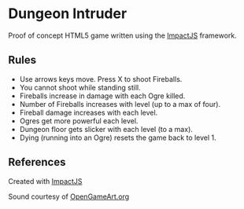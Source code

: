 # Dungeon Intruder

Proof of concept HTML5 game written using the <a href="http://www.impactjs.com">ImpactJS</a> framework.

## Rules


- Use arrows keys move. Press X to shoot Fireballs.
- You cannot shoot while standing still.
- Fireballs increase in damage with each Ogre killed.
- Number of Fireballs increases with level (up to a max of four).
- Fireball damage increases with each level.
- Ogres get more powerful each level.
- Dungeon floor gets slicker with each level (to a max).
- Dying (running into an Ogre) resets the game back to level 1.


	
## References
Created with <a href="http://www.impactjs.com">ImpactJS</a>

Sound courtesy of <a href="http://opengameart.org/">OpenGameArt.org</a>

	    
